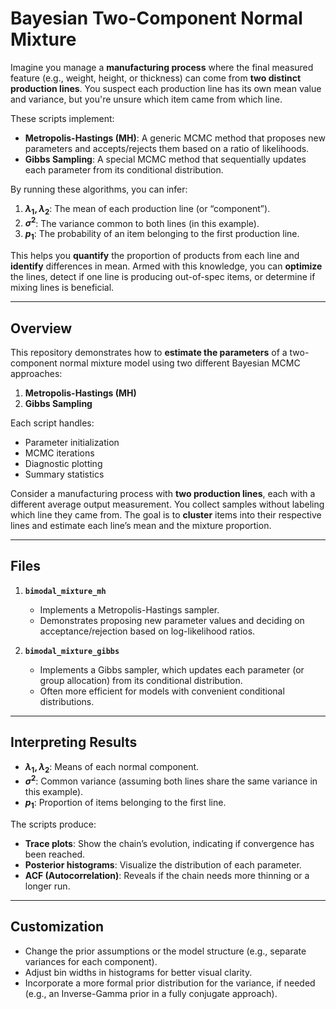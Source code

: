 # Bayesian Two-Component Normal Mixture

Imagine you manage a **manufacturing process** where the final measured feature (e.g., weight, height, or thickness) can come from **two distinct production lines**. You suspect each production line has its own mean value and variance, but you're unsure which item came from which line.

These scripts implement:
- **Metropolis-Hastings (MH)**: A generic MCMC method that proposes new parameters and accepts/rejects them based on a ratio of likelihoods.  
- **Gibbs Sampling**: A special MCMC method that sequentially updates each parameter from its conditional distribution.

By running these algorithms, you can infer:

1. **$\lambda_1, \lambda_2$**: The mean of each production line (or “component”).  
2. **$\sigma^2$**: The variance common to both lines (in this example).  
3. **$p_1$**: The probability of an item belonging to the first production line.

This helps you **quantify** the proportion of products from each line and **identify** differences in mean. Armed with this knowledge, you can **optimize** the lines, detect if one line is producing out-of-spec items, or determine if mixing lines is beneficial.

---

## Overview

This repository demonstrates how to **estimate the parameters** of a two-component normal mixture model using two different Bayesian MCMC approaches:

1. **Metropolis-Hastings (MH)**
2. **Gibbs Sampling**

Each script handles:
- Parameter initialization
- MCMC iterations
- Diagnostic plotting
- Summary statistics

Consider a manufacturing process with **two production lines**, each with a different average output measurement. You collect samples without labeling which line they came from. The goal is to **cluster** items into their respective lines and estimate each line’s mean and the mixture proportion.

---

## Files

1. **`bimodal_mixture_mh`**  
   - Implements a Metropolis-Hastings sampler.  
   - Demonstrates proposing new parameter values and deciding on acceptance/rejection based on log-likelihood ratios.

2. **`bimodal_mixture_gibbs`**  
   - Implements a Gibbs sampler, which updates each parameter (or group allocation) from its conditional distribution.  
   - Often more efficient for models with convenient conditional distributions.

---

## Interpreting Results

- **$\lambda_1, \lambda_2$**: Means of each normal component.  
- **$\sigma^2$**: Common variance (assuming both lines share the same variance in this example).  
- **$p_1$**: Proportion of items belonging to the first line.

The scripts produce:
- **Trace plots**: Show the chain’s evolution, indicating if convergence has been reached.  
- **Posterior histograms**: Visualize the distribution of each parameter.  
- **ACF (Autocorrelation)**: Reveals if the chain needs more thinning or a longer run.

---

## Customization

- Change the prior assumptions or the model structure (e.g., separate variances for each component).  
- Adjust bin widths in histograms for better visual clarity.  
- Incorporate a more formal prior distribution for the variance, if needed (e.g., an Inverse-Gamma prior in a fully conjugate approach).


